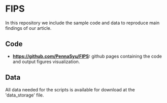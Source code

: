 # FIPS 
 In this repository we include the sample code and data to reproduce main findings of our article.
## Code

* **https://github.com/PennaSyu/FIPS:** github pages containing the code and output figures visualization.

## Data

All data needed for the scripts is available for download at the 'data_storage' file.

